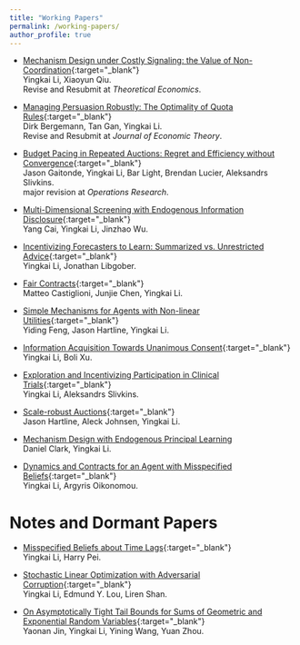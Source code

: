 ```yaml
---
title: "Working Papers"
permalink: /working-papers/
author_profile: true
---
```


* [Mechanism Design under Costly Signaling: the Value of Non-Coordination](https://yingkai-li.github.io/files/drafts/non-coordination.pdf){:target="_blank"}  
Yingkai Li, Xiaoyun Qiu.  
Revise and Resubmit at *Theoretical Economics*.

* [Managing Persuasion Robustly: The Optimality of Quota Rules](https://arxiv.org/abs/2310.10024){:target="_blank"}  
Dirk Bergemann, Tan Gan, Yingkai Li.  
Revise and Resubmit at *Journal of Economic Theory*.

* [Budget Pacing in Repeated Auctions: Regret and Efficiency without Convergence](https://arxiv.org/abs/2205.08674){:target="_blank"}  
Jason Gaitonde, Yingkai Li, Bar Light, Brendan Lucier, Aleksandrs Slivkins.  
major revision at *Operations Research*.

* [Multi-Dimensional Screening with Endogenous Information Disclosure](https://arxiv.org/abs/2502.17809){:target="_blank"}  
Yang Cai, Yingkai Li, Jinzhao Wu.

* [Incentivizing Forecasters to Learn: Summarized vs. Unrestricted Advice](https://yingkai-li.github.io/files/drafts/Dynamic_Scoring.pdf){:target="_blank"}  
Yingkai Li, Jonathan Libgober.

* [Fair Contracts](https://arxiv.org/abs/2507.11214){:target="_blank"}  
Matteo Castiglioni, Junjie Chen, Yingkai Li.

* [Simple Mechanisms for Agents with Non-linear Utilities](https://yingkai-li.github.io/files/drafts/simple_non_linear.pdf){:target="_blank"}  
Yiding Feng, Jason Hartline, Yingkai Li.

* [Information Acquisition Towards Unanimous Consent](https://arxiv.org/abs/2405.18521){:target="_blank"}  
Yingkai Li, Boli Xu.

* [Exploration and Incentivizing Participation in Clinical Trials](https://arxiv.org/abs/2202.06191){:target="_blank"}  
Yingkai Li, Aleksandrs Slivkins. 

* [Scale-robust Auctions](https://yingkai-li.github.io/files/drafts/scale.pdf){:target="_blank"}  
Jason Hartline, Aleck Johnsen, Yingkai Li.

* [Mechanism Design with Endogenous Principal Learning](https://yingkai-li.github.io/files/drafts/principal_learning.pdf)  
Daniel Clark, Yingkai Li.  

* [Dynamics and Contracts for an Agent with Misspecified Beliefs](https://arxiv.org/abs/2405.20423){:target="_blank"}  
Yingkai Li, Argyris Oikonomou.


# Notes and Dormant Papers

* [Misspecified Beliefs about Time Lags](https://arxiv.org/abs/2012.07238){:target="_blank"}  
Yingkai Li, Harry Pei. 

* [Stochastic Linear Optimization with Adversarial Corruption](https://arxiv.org/abs/1909.02109){:target="_blank"}  
Yingkai Li, Edmund Y. Lou, Liren Shan.

* [On Asymptotically Tight Tail Bounds for Sums of Geometric and Exponential Random Variables](https://arxiv.org/abs/1902.02852){:target="_blank"}  
Yaonan Jin, Yingkai Li, Yining Wang, Yuan Zhou.
